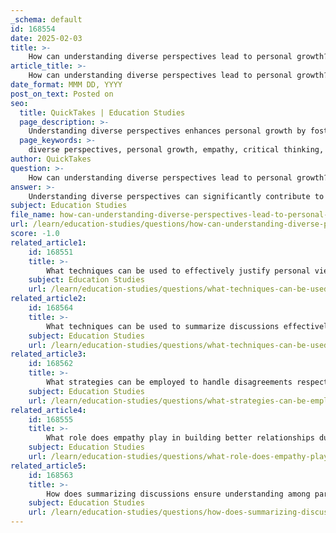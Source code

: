 ```yaml
---
_schema: default
id: 168554
date: 2025-02-03
title: >-
    How can understanding diverse perspectives lead to personal growth?
article_title: >-
    How can understanding diverse perspectives lead to personal growth?
date_format: MMM DD, YYYY
post_on_text: Posted on
seo:
  title: QuickTakes | Education Studies
  page_description: >-
    Understanding diverse perspectives enhances personal growth by fostering critical thinking, empathy, adaptability, improved relationships, and self-reflection.
  page_keywords: >-
    diverse perspectives, personal growth, empathy, critical thinking, adaptability, conflict resolution, self-reflection, emotional intelligence, relationships, community, creativity
author: QuickTakes
question: >-
    How can understanding diverse perspectives lead to personal growth?
answer: >-
    Understanding diverse perspectives can significantly contribute to personal growth in several ways:\n\n1. **Broadening Horizons**: Engaging with different viewpoints allows individuals to step outside their own experiences and beliefs. This exposure can challenge preconceived notions and encourage critical thinking, leading to a more nuanced understanding of complex issues.\n\n2. **Enhancing Empathy**: By actively listening to and considering the feelings and perspectives of others, individuals can develop greater empathy. This emotional intelligence fosters respectful disagreement and helps in finding common ground, which is essential for building strong relationships both personally and professionally.\n\n3. **Encouraging Adaptability**: When individuals encounter diverse perspectives, they may need to adapt their viewpoints based on new evidence and reasoning. This flexibility is crucial for personal development, as it encourages a mindset that values learning and growth over rigid adherence to one's own beliefs.\n\n4. **Fostering New Connections**: Engaging with a variety of opinions can lead to the formation of new ideas and connections. This collaborative approach not only enhances creativity but also promotes a sense of community and belonging, as individuals learn to appreciate the richness that diverse perspectives bring to discussions.\n\n5. **Improving Conflict Resolution Skills**: Disagreements are a natural part of discussions, and understanding diverse perspectives equips individuals with the skills necessary to manage conflicts effectively. Techniques such as active listening and summarizing can help clarify points of contention and lead to constructive outcomes.\n\n6. **Promoting Self-Reflection**: Exposure to different viewpoints encourages individuals to reflect on their own beliefs and values. This self-reflection can lead to personal insights and a deeper understanding of one's motivations and biases, ultimately contributing to personal growth.\n\nIn summary, understanding diverse perspectives not only enriches discussions but also plays a vital role in personal development by fostering empathy, adaptability, and critical thinking. Engaging with others' viewpoints can lead to new insights, improved relationships, and a more comprehensive understanding of the world.
subject: Education Studies
file_name: how-can-understanding-diverse-perspectives-lead-to-personal-growth.md
url: /learn/education-studies/questions/how-can-understanding-diverse-perspectives-lead-to-personal-growth
score: -1.0
related_article1:
    id: 168551
    title: >-
        What techniques can be used to effectively justify personal views in a discussion?
    subject: Education Studies
    url: /learn/education-studies/questions/what-techniques-can-be-used-to-effectively-justify-personal-views-in-a-discussion
related_article2:
    id: 168564
    title: >-
        What techniques can be used to summarize discussions effectively?
    subject: Education Studies
    url: /learn/education-studies/questions/what-techniques-can-be-used-to-summarize-discussions-effectively
related_article3:
    id: 168562
    title: >-
        What strategies can be employed to handle disagreements respectfully?
    subject: Education Studies
    url: /learn/education-studies/questions/what-strategies-can-be-employed-to-handle-disagreements-respectfully
related_article4:
    id: 168555
    title: >-
        What role does empathy play in building better relationships during discussions?
    subject: Education Studies
    url: /learn/education-studies/questions/what-role-does-empathy-play-in-building-better-relationships-during-discussions
related_article5:
    id: 168563
    title: >-
        How does summarizing discussions ensure understanding among participants?
    subject: Education Studies
    url: /learn/education-studies/questions/how-does-summarizing-discussions-ensure-understanding-among-participants
---
```


&nbsp;